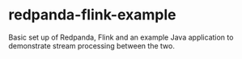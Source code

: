 # redpanda-flink-example
Basic set up of Redpanda, Flink and an example Java application to demonstrate stream processing between the two.

